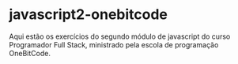 # javascript2-onebitcode

Aqui estão os exercícios do segundo módulo de javascript do curso Programador Full Stack, ministrado pela escola de programação OneBitCode.
